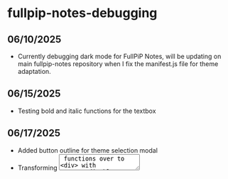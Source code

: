 # fullpip-notes-debugging

## 06/10/2025
- Currently debugging dark mode for FullPiP Notes, will be updating on main fullpip-notes repository when I fix the manifest.js file for theme adaptation.

## 06/15/2025
- Testing bold and italic functions for the textbox

## 06/17/2025 
- Added button outline for theme selection modal
- Transforming <textarea> functions over to <div> with contenteditable = True
- Need to fix:
  1. Bullet Point functionality (adds phantom bullet after 2 Enters)
  2. Title and newline issue (immediately under new line instead of 1 more)
  3. Need to adapt format buttons to reflect area where the format is applied (currently works if is at end of line but button remains the same 
